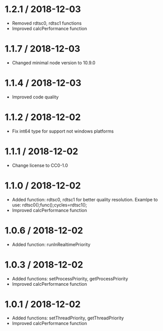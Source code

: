 1.2.1 / 2018-12-03
===================

  * Removed rdtsc0, rdtsc1 functions
  * Improved calcPerformance function

1.1.7 / 2018-12-03
===================

  * Changed minimal node version to 10.9.0

1.1.4 / 2018-12-03
===================

  * Improved code quality

1.1.2 / 2018-12-02
===================

  * Fix int64 type for support not windows platforms

1.1.1 / 2018-12-02
===================

  * Change license to CC0-1.0

1.1.0 / 2018-12-02
===================

  * Added function: rdtsc0, rdtsc1 for better quality resolution. Examlpe to use: rdtsc0();func();cycles=rdtsc1();
  * Improved calcPerformance function

1.0.6 / 2018-12-02
===================

  * Added function: runInRealtimePriority
  
1.0.3 / 2018-12-02
===================

  * Added functions: setProcessPriority, getProcessPriority
  * Improved calcPerformance function
  
1.0.1 / 2018-12-02
===================

  * Added functions: setThreadPriority, getThreadPriority
  * Improved calcPerformance function